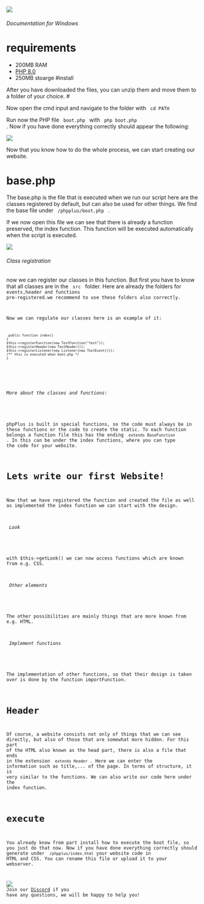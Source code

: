 
<img src= "https://github.com/phpPlus-Officiall/phpPlus/blob/main/baselogo.jpg">



<h6> Documentation for Windows</h6>

# requirements
 -  200MB RAM
 -  <a href= "https://www.php.net/downloads.php"> PHP 8.0 </a>
 -  250MB  stoarge
#install 

After you have downloaded the files, you can unzip them and move them to a folder of your choice. #

Now open the cmd input and navigate to the folder with <code> cd PATH </code>


   
 Run now the PHP file <code> boot.php </code> with <code> php boot.php </code> . Now if you have done everything correctly should appear the following:


<img src= "https://github.com/phpPlus-Officiall/phpPlus/blob/main/screens/boot.png">
 
Now that you know how to do the whole process, we can start creating our website.

# base.php

The base.php is the file that is executed when we run our script here are the classes registered by default, but can also be used for other things. 
We find the base file under <code> /phpplus/boot.php </code> .

If we now open this file we can see that there is already a function preserved, the index function. This function will be executed automatically when the script is executed.

<img src= "https://github.com/phpPlus-Officiall/phpPlus/blob/main/screens/index.png">

<h6>Class registration</h6>

now we can register our classes in this function. But first you have to know that all classes are in the <code> src </code> folder. Here are already the folders for <code> events,header and functions pre-registered.we recommend to use these folders also correctly.
 
 Now we can regulate our classes here is an example of it: 
 <code>  
    
     public function index()
    {
    $this->registerFunction(new TestFunction("test"));
    $this->registerHeader(new TestHeader());
    $this->registerListener(new Listener(new TestEvent()));
    /** this is executed when boot.php */
    }

</code>

 <h6>More about the classes and functions:</h6>
 
 phpPlus is built in special functions, so the code must always be in these functions or the code to create the static. To each function belongs a function file this has the ending <code> extends BaseFunction </code>. In this can be under the index functions, where you can type the code for your website.
 
# Lets write our first Website!
 
 Now that we have registered the function and created the file as well as implemented the index function we can start with the design. 

<h6> Look </h6>

with $this->getLook() we can now access functions which are known from e.g. CSS. 

<h6> Other elements </h6>

The other possibilities are mainly things that are more known from e.g. HTML. 

<h6> Implement functions </h6>

The implementation of other functions, so that their design is taken over is done by the function importFunction.


# Header 
 
 Of course, a website consists not only of things that we can see directly, but also of those that are somewhat more hidden. For this part of the HTML also known as the head part, there is also a file that ends in the extension <code> extends Header </code>. Here we can enter the information such as title,...
of the page. In terms of structure, it is very similar to the functions. We can also write our code here under the index function.

# execute 
 You already know from part install how to execute the boot file, so you just do that now. Now if you have done everything correctly should generate under <code> /phpplus/index.html</code> your website code in HTML and CSS. You can rename this file or upload it to your webserver. 
 
  <img src= "https://cloud.githubusercontent.com/assets/6291467/26705903/96c2d66e-477c-11e7-9f4e-f3c0efe96c9a.png">   Join our <a href = "https://discord.gg/zjFpVGzXxM">Discord</a> if you have any questions, we will be happy to help you!
 
